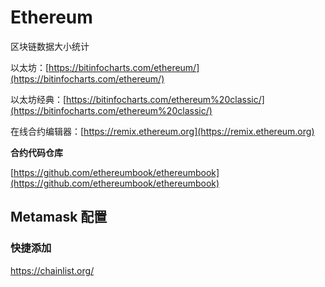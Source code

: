 # Ethereum

区块链数据大小统计

以太坊：[https://bitinfocharts.com/ethereum/](https://bitinfocharts.com/ethereum/)

以太坊经典：[https://bitinfocharts.com/ethereum%20classic/](https://bitinfocharts.com/ethereum%20classic/)

在线合约编辑器：[https://remix.ethereum.org](https://remix.ethereum.org)

**合约代码仓库**

[https://github.com/ethereumbook/ethereumbook](https://github.com/ethereumbook/ethereumbook)

## Metamask 配置

### 快捷添加

https://chainlist.org/
